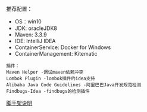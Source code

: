 推荐配置：
* OS：win10
* JDK: oracleJDK8
* Maven: 3.3.9
* IDE: IntelliJ IDEA
* ContainerService: Docker for Windows
* ContainerManagement: Kitematic
```
插件：
Maven Helper -调试maven依赖冲突
Lombok Plugin -lombok插件的idea支持
Alibaba Java Code Guidelines -阿里巴巴Java开发规范检测
Findbugs-Idea -findbugs的检测插件
```

[脚手架说明](archetype/archetype-multi.md)